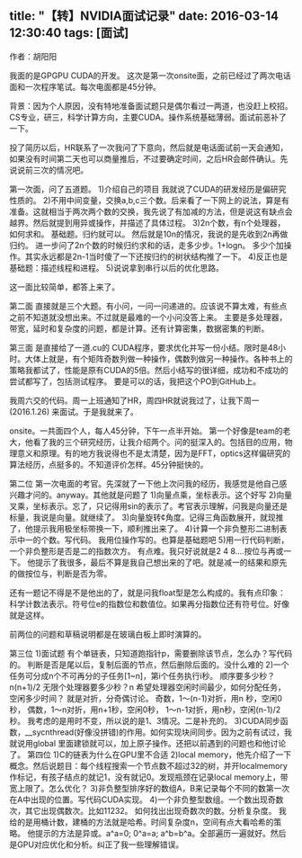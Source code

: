 title: "【转】NVIDIA面试记录"
date: 2016-03-14 12:30:40
tags: [面试]
---
作者：胡阳阳

我面的是GPGPU CUDA的开发。
这次是第一次onsite面，之前已经过了两次电话面和一次程序笔试。每次电面都是45分钟。

背景：因为个人原因，没有特地准备面试题只是偶尔看过一两道，也没赶上校招。CS专业，研三，科学计算方向，主要CUDA。操作系统基础薄弱。面试前恶补了一下。
<!-- more --> 
投了简历以后，HR联系了一次我问了下意向，然后就是电话面试前一天会通知，如果没有时间第二天也可以商量推后，不过要确定时间，之后HR会邮件确认。先说说前三次的情况吧。

第一次面，问了五道题。
1)介绍自己的项目
我就说了CUDA的研发经历是偏研究性质的。
2)不用中间变量，交换a,b,c三个数。后来看了一下网上的说法，算是有准备。这就相当于两次两个数的交换，我先说了有加减的方法，但是说这有缺点会越界。然后就提到用异或操作，并描述了具体过程。
3)2n个数，有n个处理器，如何求和。
基础题。归约就可以。
然后就是10n的情况，我说的是先收到2n再做归约。
进一步问了2n个数的时候归约求和的话，走多少步。1+logn。
多少个加操作。其实永远都是2n-1当时傻了一下还按归约的树状结构推了一下。
4)反正也是基础题：描述线程和进程。
5)说说拿到串行以后的优化思路。

这一面比较简单，都答上来了。

第二面
直接就是三个大题。有小问，一问一问递进的。应该说不算太难，有些点之前不知道就没想出来。不过就是最难的一个小问没答上来。
主要是多处理器，带宽，延时和复杂度的问题，都是计算。还有计算密集，数据密集的判断。

第三面
是直接给了一道.cu的 CUDA程序，要求优化并写一份小结。限时是48小时。大体上就是，有个矩阵奇数列做一种操作，偶数列做另一种操作。各种书上的策略我都试了，性能是原有CUDA的5倍。然后小结写的很详细，成功和不成功的尝试都写了，包括测试程序。
要是可以的话，我把这个PO到GitHub上。

我周六交的代码。周一上班通知了HR，周四HR就说我过了，让我下周一(2016.1.26) 来面试。于是我就来了。

onsite。一共面四个人，每人45分钟，下午一点半开始。
第一个好像是team的老大，他看了我的三个研究经历，让我介绍两个。问的挺深入的。包括目的应用，物理意义和原理。有的地方我说得也不是太清楚，因为是FFT，optics这样偏研究的算法经历，点挺多的。不知道评价怎样。45分钟挺快的。

第二位
第一次电面的考官。先深就了一下他上次问我的经历，我感觉是他自己感兴趣才问的。anyway。其他就是问题了
1)向量点乘，坐标表示。这个好写
2)向量叉乘，坐标表示。忘了，只记得用sin的表示了。考官表示理解，问我是向量还是标量，我说是向量。就继续了。
3)向量旋转¢角度。记得三角函数展开，就现推了，他提示我用极坐标带换一下，顺利推出来了。
4)计算一个非负整形二进制表示中一的个数。写代码。
我用位操作写的。也算是基础题吧
5)用一行代码判断，一个非负整形是否是二的指数次方。
有点难。我只好说就是2 4 8....按位与再或一下。
他提示了我很多，最后不算是我自己想出来的了吧。就是减一的结果和原先的做按位与，判断是否为零。

还有一题记不得是不是他出的了，就是问我float型是怎么构成的。我有点印象：科学计数法表示。符号位e的指数位和数值位。如果再分指数位还有符号位。好像就是这样。

前两位的问题和草稿说明都是在玻璃白板上即时演算的。

第三位
1)面试题 有个单链表，只知道跑指针p，需要删除该节点，怎么办？写代码的。
判断是否是尾以后，复制后面的节点，然后删除后面的。没什么难的
2)一个任务可分成n个不可再分的子任务[1~n]，第i个任务执行i秒。
顺序要多少秒？ n(n+1)/2
无限个处理器要多少秒？n
希望处理器空闲时间最少，如何分配任务，空闲多少时间？
就是对折，分奇偶讨论。
奇数，1～(n-1)对折，用n 秒，空闲0秒，
偶数，1～n对折，用n+1秒，空闲0秒，
1～n-1对折，用n秒，空闲(n-1)/2秒。
我考虑的是用时不变，所以说的是1、3情况。二是补充的。
3)CUDA同步函数，__sycnthread(好像没拼错)的作用。如何实现块间同步。因为之前有试过，我就说用global 里面建锁就可以，加上原子操作。还把以前遇到的问题也和他讨论了。
第四位
1)C的链表为什么在GPU里不合适
2)local memory，他先介绍了一下概念。然后说题目：每个线程搜索一个节点数不超过32的树，并开localmemory作标记，有孩子结点的就记1，没有就记0。发现瓶颈在记录local memory上，带宽上限了。怎么优化？
3)非负整型排序好的数组A，B来记录每个不同的数第一次在A中出现的位置。写代码CUDA实现。
4)一个非负整型数组。一个数出现奇数次，其它出现偶数次。比如11232。
如何找出出现奇数次的数。分析复杂度。
我给的是用桶计数，建桶的方法就是哈希。时间复杂度n，空间有点大看哈希的策略。
他提示的方法是异或。a^a=0; 0^a=a; a^b=b^a。全部遍历一遍就好。然后是GPU对应优化和分析。纠正了我一些理解错误。